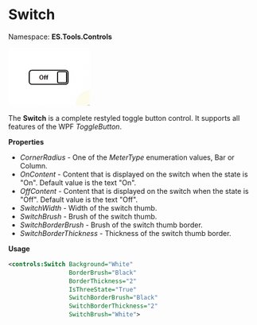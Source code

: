 # Switch
Namespace: **ES.Tools.Controls**

![Switch example](Images/Switch.gif "Switch")

The **Switch** is a complete restyled toggle button control. It supports all features of the WPF *ToggleButton*.

**Properties**

* *CornerRadius* - One of the *MeterType* enumeration values, Bar or Column.
* *OnContent* - Content that is displayed on the switch when the state is "On". Default value is the text "On".
* *OffContent* - Content that is displayed on the switch when the state is "Off". Default value is the text "Off".
* *SwitchWidth* - Width of the switch thumb.
* *SwitchBrush* - Brush of the switch thumb.
* *SwitchBorderBrush* - Brush of the switch thumb border.
* *SwitchBorderThickness* - Thickness of the switch thumb border.

**Usage**

``` XML
<controls:Switch Background="White"
                 BorderBrush="Black"
                 BorderThickness="2"
                 IsThreeState="True"
                 SwitchBorderBrush="Black"
                 SwitchBorderThickness="2"
                 SwitchBrush="White">
```

